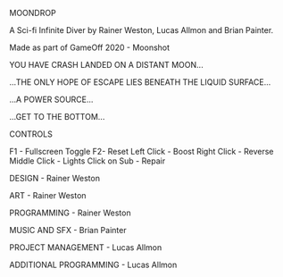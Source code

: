MOONDROP

A Sci-fi Infinite Diver by Rainer Weston, Lucas Allmon and Brian Painter.

Made as part of GameOff 2020 - Moonshot



YOU HAVE CRASH LANDED ON A DISTANT MOON...

...THE ONLY HOPE OF ESCAPE LIES BENEATH THE LIQUID SURFACE...

...A POWER SOURCE...

...GET TO THE BOTTOM...



CONTROLS

F1 - Fullscreen Toggle
F2- Reset
Left Click - Boost
Right Click - Reverse
Middle Click - Lights
Click on Sub - Repair


DESIGN - Rainer Weston

ART - Rainer Weston

PROGRAMMING - Rainer Weston

MUSIC AND SFX - Brian Painter

PROJECT MANAGEMENT - Lucas Allmon

ADDITIONAL PROGRAMMING - Lucas Allmon
